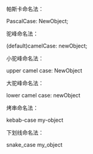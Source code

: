 帕斯卡命名法：

PascalCase: NewObject;

驼峰命名法：

(default)camelCase: newObject;

小驼峰命名法：

upper camel case: NewObject

大驼峰命名法：

lower camel case: newObject

烤串命名法：

kebab-case my-object

下划线命名法：

snake_case my_object